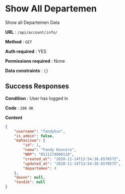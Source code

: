 # Show All Departemen

Show all Departemen Data

**URL** : `/api/account/info/`

**Method** : `GET`

**Auth required** : YES

**Permissions required** : None

**Data constraints** : `{}`

## Success Responses

**Condition** : User has logged in

**Code** : `200 OK`

**Content**

```json
{
    "username": "fandykun",
    "is_admin": false,
    "mahasiswa": {
        "id": 1,
        "nama": "Fandy Kuncoro",
        "NRP": "0511174000118",
        "created_at": "2020-11-14T13:54:38.657057Z",
        "updated_at": "2020-11-14T13:54:38.657057Z",
        "departemen": 4
    },
    "dosen": null,
    "tendik": null
}
```